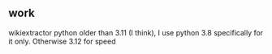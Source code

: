 ## work

wikiextractor python older than 3.11 (I think), I use python 3.8 specifically for it only. Otherwise 3.12 for speed